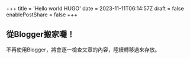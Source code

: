+++
title = 'Hello world HUGO'
date = 2023-11-11T06:14:57Z
draft = false
enablePostShare = false
+++

## 從Blogger搬家囉！
不再使用Blogger，將會逐一檢查文章的內容，陸續轉移過來存放。